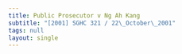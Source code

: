 ```yaml
---
title: Public Prosecutor v Ng Ah Kang
subtitle: "[2001] SGHC 321 / 22\_October\_2001"
tags: null
layout: single
---
```


